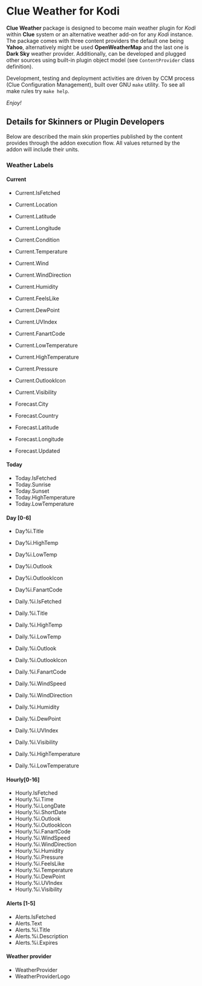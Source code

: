 # Clue Weather for Kodi

**Clue Weather** package is designed to become main weather plugin for 
_Kodi_ within **Clue** system or an alternative weather add-on for any _Kodi_ 
instance. The package comes with three content providers the default one being 
**Yahoo**, alternatively might be used **OpenWeatherMap** and the last one is
**Dark Sky** weather provider. Additionally, can be developed and plugged 
other sources using built-in plugin object model (see `ContentProvider` class
definition).

Development, testing and deployment activities are driven by CCM process (Clue 
Configuration Management), built over GNU `make` utility. To see all make rules
try `make help`.

_Enjoy!_


## Details for Skinners or Plugin Developers

Below are described the main skin properties published by the content provides
through the addon execution flow. All values returned by the addon will include 
their units.


### Weather Labels

#### Current

* Current.IsFetched
* Current.Location
* Current.Latitude
* Current.Longitude
* Current.Condition
* Current.Temperature
* Current.Wind
* Current.WindDirection
* Current.Humidity
* Current.FeelsLike
* Current.DewPoint
* Current.UVIndex
* Current.FanartCode
* Current.LowTemperature
* Current.HighTemperature
* Current.Pressure
* Current.OutlookIcon
* Current.Visibility

* Forecast.City
* Forecast.Country
* Forecast.Latitude
* Forecast.Longitude
* Forecast.Updated

#### Today

* Today.IsFetched
* Today.Sunrise
* Today.Sunset
* Today.HighTemperature
* Today.LowTemperature

#### Day [0-6]

* Day%i.Title
* Day%i.HighTemp
* Day%i.LowTemp
* Day%i.Outlook
* Day%i.OutlookIcon
* Day%i.FanartCode

* Daily.%i.IsFetched
* Daily.%i.Title
* Daily.%i.HighTemp
* Daily.%i.LowTemp
* Daily.%i.Outlook
* Daily.%i.OutlookIcon
* Daily.%i.FanartCode
* Daily.%i.WindSpeed
* Daily.%i.WindDirection
* Daily.%i.Humidity
* Daily.%i.DewPoint
* Daily.%i.UVIndex
* Daily.%i.Visibility
* Daily.%i.HighTemperature
* Daily.%i.LowTemperature


#### Hourly[0-16] 

* Hourly.IsFetched
* Hourly.%i.Time
* Hourly.%i.LongDate
* Hourly.%i.ShortDate
* Hourly.%i.Outlook
* Hourly.%i.OutlookIcon
* Hourly.%i.FanartCode
* Hourly.%i.WindSpeed
* Hourly.%i.WindDirection
* Hourly.%i.Humidity
* Hourly.%i.Pressure
* Hourly.%i.FeelsLike
* Hourly.%i.Temperature
* Hourly.%i.DewPoint
* Hourly.%i.UVIndex
* Hourly.%i.Visibility

#### Alerts [1-5]

* Alerts.IsFetched
* Alerts.Text
* Alerts.%i.Title
* Alerts.%i.Description
* Alerts.%i.Expires

#### Weather provider

* WeatherProvider
* WeatherProviderLogo
